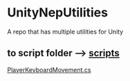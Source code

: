 # UnityNepUtilities
A repo that has multiple utilities for Unity


 ## to script folder --> [scripts](Scripts/)

 [PlayerKeyboardMovement.cs](Scripts/PlayerKeyboardMovement.cs) 
